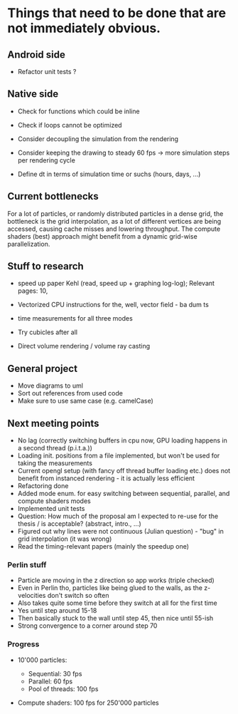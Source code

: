 # Things that need to be done that are not immediately obvious.

## Android side
- Refactor unit tests ?

## Native side
- Check for functions which could be inline
- Check if loops cannot be optimized

- Consider decoupling the simulation from the rendering
- Consider keeping the drawing to steady 60 fps -> more simulation steps per rendering cycle

- Define dt in terms of simulation time or suchs (hours, days, ...)

## Current bottlenecks
For a lot of particles, or randomly distributed particles in a dense grid, the bottleneck is
the grid interpolation, as a lot of different vertices are being accessed, causing cache misses
and lowering throughput. The compute shaders (best) approach might benefit from a dynamic
grid-wise parallelization.


## Stuff to research
- speed up paper Kehl (read, speed up + graphing log-log); Relevant pages: 10, 
- Vectorized CPU instructions for the, well, vector field - ba dum ts
- time measurements for all three modes

- Try cubicles after all
- Direct volume rendering / volume ray casting

## General project
- Move diagrams to uml
- Sort out references from used code
- Make sure to use same case (e.g. camelCase)


## Next meeting points
- No lag (correctly switching buffers in cpu now, GPU loading happens in a second thread (p.i.t.a.))
- Loading init. positions from a file implemented, but won't be used for taking the measurements
- Current opengl setup (with fancy off thread buffer loading etc.) does not benefit from instanced rendering - it is actually less efficient
- Refactoring done
- Added mode enum. for easy switching between sequential, parallel, and compute shaders modes
- Implemented unit tests
- Question: How much of the proposal am I expected to re-use for the thesis / is acceptable? (abstract, intro., ...)
- Figured out why lines were not continuous (Julian question) - "bug" in grid interpolation (it was wrong)
- Read the timing-relevant papers (mainly the speedup  one)

### Perlin stuff
- Particle are moving in the z direction so app works (triple checked)
- Even in Perlin tho, particles like being glued to the walls, as the z-velocities don't switch so often
- Also takes quite some time before they switch at all for the first time
- Yes until step around 15-18
- Then basically stuck to the wall until step 45, then nice until 55-ish
- Strong convergence to a corner around step 70

### Progress
- 10'000 particles:
  - Sequential: 30 fps
  - Parallel: 60 fps
  - Pool of threads: 100 fps
  
- Compute shaders: 100 fps for 250'000 particles
